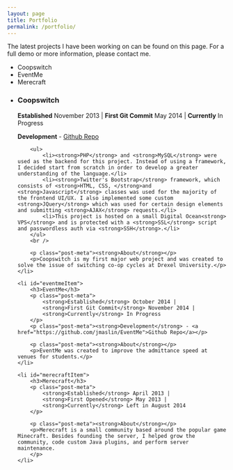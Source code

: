 ```yaml
---
layout: page
title: Portfolio
permalink: /portfolio/
---
```


<p>The latest projects I have been working on can be found on this page. For a full demo or more information, please contact me.</p>
<!-- <hr /> <br /> -->

<ul class="portfolio-nav">
	<a id="coopswitch"><li>Coopswitch</li></a>
	<a id="eventme"><li>EventMe</li></a>
	<a id="merecraft"><li>Merecraft</li></a>
</ul>

<ul class="portfolio">
	<li id="coopswitchItem">
		<h3>Coopswitch</h3>
		<p class="post-meta">
			<strong>Established</strong> November 2013 | 
			<strong>First Git Commit</strong> May 2014 | 
			<strong>Currently</strong> In Progress
		</p>
		<p class="post-meta"><strong>Development</strong> - <a href="https://github.com/jmaslin/Coopswitch">Github Repo</a></p>

		<ul>
			<li><strong>PHP</strong> and <strong>MySQL</strong> were used as the backend for this project. Instead of using a framework, I decided start from scratch in order to develop a greater understanding of the language.</li>
			<li><strong>Twitter's Bootstrap</strong> framework, which consists of <strong>HTML, CSS, </strong>and <strong>Javascript</strong> classes was used for the majority of the frontend UI/UX. I also implemented some custom <strong>JQuery</strong> which was used for certain design elements and submitting <strong>AJAX</strong> requests.</li>
			<li>This project is hosted on a small Digital Ocean<strong> VPS</strong> and is protected with a <strong>SSL</strong> script and passwordless auth via <strong>SSH</strong>.</li>
		</ul>
		<br />

		<p class="post-meta"><strong>About</strong></p>
		<p>Coopswitch is my first major web project and was created to solve the issue of switching co-op cycles at Drexel University.</p>
	</li>

	<li id="eventmeItem">
		<h3>EventMe</h3>
		<p class="post-meta">
			<strong>Established</strong> October 2014 | 
			<strong>First Git Commit</strong> November 2014 | 
			<strong>Currently</strong> In Progress
		</p>
		<p class="post-meta"><strong>Development</strong> - <a href="https://github.com/jmaslin/EventMe">Github Repo</a></p>

		<p class="post-meta"><strong>About</strong></p>
		<p>EventMe was created to improve the admittance speed at venues for students.</p>
	</li>

	<li id="merecraftItem">
		<h3>Merecraft</h3>
		<p class="post-meta">
			<strong>Established</strong> April 2013 |
			<strong>First Opened</strong> May 2013 | 
			<strong>Currently</strong> Left in August 2014
		</p>

		<p class="post-meta"><strong>About</strong></p>
		<p>Merecraft is a small community based around the popular game Minecraft. Besides founding the server, I helped grow the community, code custom Java plugins, and perform server maintenance.
		</p>
	</li>

</ul>

<script>

	$( document ).ready(function() {

		$('.portfolio > li').hide();

		var url = window.location.href;

		if (url.indexOf("#") != -1) {
			project = url.substring(url.indexOf("#"), url.length);
			$('.portfolio-nav a'+project).addClass('selected');
			$('.portfolio > li'+project+"Item").fadeIn();
		}

	});

	$('.portfolio-nav a').click(function(e) {

		e.preventDefault();
		
		itemSelected = $(this).attr('id');

		$.each($('.portfolio > li'), function() {
			if (itemSelected != $(this).attr('id')) {
				$(this).hide();
			}
		});

		$('#'+itemSelected+"Item").fadeIn();

		$('.portfolio-nav').find('.selected').removeClass('selected');
		$(this).find('li').addClass('selected');
		// $(this + ' > li').addClass("selected");

	});

</script>